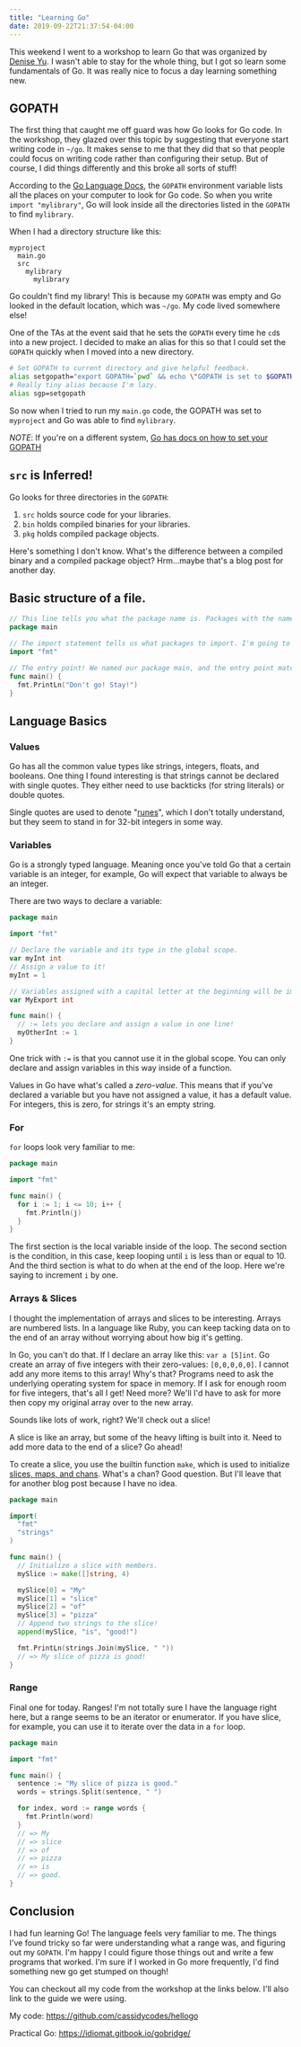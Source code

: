 ```yaml
---
title: "Learning Go"
date: 2019-09-22T21:37:54-04:00
---
```


This weekend I went to a workshop to learn Go that was organized by [Denise Yu](https://twitter.com/deniseyu21). I wasn't able to stay for the whole thing, but I got so learn some fundamentals of Go. It was really nice to focus a day learning something new.


## GOPATH

The first thing that caught me off guard was how Go looks for Go code. In the workshop, they glazed over this topic by suggesting that everyone start writing code in `~/go`. It makes sense to me that they did that so that people could focus on writing code rather than configuring their setup. But of course, I did things differently and this broke all sorts of stuff!

According to the [Go Language Docs](https://golang.org/cmd/go/#hdr-GOPATH_environment_variable), the `GOPATH` environment variable lists all the places on your computer to look for Go code. So when you write `import "mylibrary"`, Go will look inside all the directories listed in the `GOPATH` to find `mylibrary`.

When I had a directory structure like this:

```
myproject
  main.go
  src
    mylibrary
      mylibrary
```

Go couldn't find my library! This is because my `GOPATH` was empty and Go looked in the default location, which was `~/go`. My code lived somewhere else!

One of the TAs at the event said that he sets the `GOPATH` every time he `cd`s into a new project. I decided to make an alias for this so that I could set the `GOPATH` quickly when I moved into a new directory.

```bash
# Set GOPATH to current directory and give helpful feedback.
alias setgopath="export GOPATH=`pwd` && echo \"GOPATH is set to $GOPATH\""
# Really tiny alias because I'm lazy.
alias sgp=setgopath
```

So now when I tried to run my `main.go` code, the GOPATH was set to `myproject` and Go was able to find `mylibrary`.

_NOTE_: If you're on a different system, [Go has docs on how to set your GOPATH](https://github.com/golang/go/wiki/SettingGOPATH)

## `src` is Inferred!

Go looks for three directories in the `GOPATH`:

1. `src` holds source code for your libraries.
2. `bin` holds compiled binaries for your libraries.
3. `pkg` holds compiled package objects.

Here's something I don't know. What's the difference between a compiled binary and a compiled package object? Hrm...maybe that's a blog post for another day.

## Basic structure of a file.

```go
// This line tells you what the package name is. Packages with the name `main` are are usually compiled into a standalone binary. Packages that are meant to be used by other Go programs will have another name, like myStringTools, for example.
package main

// The import statement tells us what packages to import. I'm going to import fmt here because it gives us tools for formatting out put to the console.
import "fmt"

// The entry point! We named our package main, and the entry point matches. When we build this program as a binary, this is the function that will get called.
func main() {
  fmt.PrintLn("Don't go! Stay!")
}
```

## Language Basics

### Values

Go has all the common value types like strings, integers, floats, and booleans. One thing I found interesting is that strings cannot be declared with single quotes. They either need to use backticks (for string literals) or double quotes.

Single quotes are used to denote "[runes](https://devdocs.io/go/builtin/index#rune)", which I don't totally understand, but they seem to stand in for 32-bit integers in some way.

### Variables

Go is a strongly typed language. Meaning once you've told Go that a certain variable is an integer, for example, Go will expect that variable to always be an integer.

There are two ways to declare a variable:

```go
package main

import "fmt"

// Declare the variable and its type in the global scope.
var myInt int
// Assign a value to it!
myInt = 1

// Variables assigned with a capital letter at the beginning will be imported into other files when you use `import`.
var MyExport int

func main() {
  // := lets you declare and assign a value in one line!
  myOtherInt := 1
}

```

One trick with `:=` is that you cannot use it in the global scope. You can only declare and assign variables in this way inside of a function.

Values in Go have what's called a _zero-value_. This means that if you've declared a variable but you have not assigned a value, it has a default value. For integers, this is zero, for strings it's an empty string.

### For

`for` loops look very familiar to me:

```go
package main

import "fmt"

func main() {
  for i := 1; i <= 10; i++ {
    fmt.Println(j)
  }
}
```

The first section is the local variable inside of the loop. The second section is the condition, in this case, keep looping until `i` is less than or equal to 10. And the third section is what to do when at the end of the loop. Here we're saying to increment `i` by one.

### Arrays & Slices

I thought the implementation of arrays and slices to be interesting. Arrays are numbered lists. In a language like Ruby, you can keep tacking data on to the end of an array without worrying about how big it's getting.

In Go, you can't do that. If I declare an array like this: `var a [5]int`. Go create an array of five integers with their zero-values: `[0,0,0,0,0]`. I cannot add any more items to this array! Why's that? Programs need to ask the underlying operating system for space in memory. If I ask for enough room for five integers, that's all I get! Need more? We'll I'd have to ask for more then copy my original array over to the new array.

Sounds like lots of work, right? We'll check out a slice!

A slice is like an array, but some of the heavy lifting is built into it. Need to add more data to the end of a slice? Go ahead!

To create a slice, you use the builtin function `make`, which is used to initialize [slices, maps, and chans](https://devdocs.io/go/builtin/index#make). What's a chan? Good question. But I'll leave that for another blog post because I have no idea.

```go
package main

import(
  "fmt"
  "strings"
)

func main() {
  // Initialize a slice with members.
  mySlice := make([]string, 4)

  mySlice[0] = "My"
  mySlice[1] = "slice"
  mySlice[2] = "of"
  mySlice[3] = "pizza"
  // Append two strings to the slice!
  append(mySlice, "is", "good!")

  fmt.PrintLn(strings.Join(mySlice, " "))
  // => My slice of pizza is good!
}
```

### Range

Final one for today. Ranges! I'm not totally sure I have the language right here, but a range seems to be an iterator or enumerator. If you have slice, for example, you can use it to iterate over the data in a `for` loop.

```go
package main

import "fmt"

func main() {
  sentence := "My slice of pizza is good."
  words = strings.Split(sentence, " ")

  for index, word := range words {
    fmt.Println(word)
  }
  // => My
  // => slice
  // => of
  // => pizza
  // => is
  // => good.
}
```

## Conclusion

I had fun learning Go! The language feels very familiar to me. The things I've found tricky so far were understanding what a range was, and figuring out my `GOPATH`. I'm happy I could figure those things out and write a few programs that worked. I'm sure if I worked in Go more frequently, I'd find something new go get stumped on though!


You can checkout all my code from the workshop at the links below. I'll also link to the guide we were using.

My code: https://github.com/cassidycodes/hellogo

Practical Go: https://idiomat.gitbook.io/gobridge/
